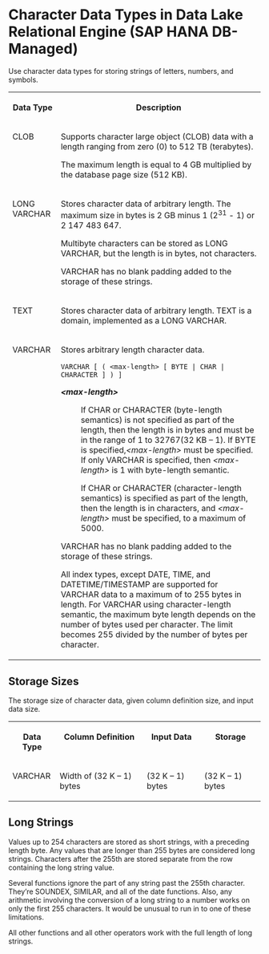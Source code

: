 <!-- loiocd4435d2ce4b45a1b6045174ce2b6fec -->

# Character Data Types in Data Lake Relational Engine \(SAP HANA DB-Managed\)

Use character data types for storing strings of letters, numbers, and symbols.




<table>
<tr>
<th valign="top">

Data Type

</th>
<th valign="top">

Description

</th>
</tr>
<tr>
<td valign="top">

CLOB

</td>
<td valign="top">

Supports character large object \(CLOB\) data with a length ranging from zero \(0\) to 512 TB \(terabytes\).

The maximum length is equal to 4 GB multiplied by the database page size \(512 KB\).

</td>
</tr>
<tr>
<td valign="top">

LONG VARCHAR

</td>
<td valign="top">

Stores character data of arbitrary length. The maximum size in bytes is 2 GB minus 1 \(2<sup>31</sup> - 1\) or 2 147 483 647.

Multibyte characters can be stored as LONG VARCHAR, but the length is in bytes, not characters.

VARCHAR has no blank padding added to the storage of these strings.

</td>
</tr>
<tr>
<td valign="top">

TEXT

</td>
<td valign="top">

Stores character data of arbitrary length. TEXT is a domain, implemented as a LONG VARCHAR.

</td>
</tr>
<tr>
<td valign="top">

VARCHAR

</td>
<td valign="top">

Stores arbitrary length character data.

```
VARCHAR [ ( <max-length> [ BYTE | CHAR | CHARACTER ] ) ]
```


<dl>
<dt><b>

*<max-length\>*

</b></dt>
<dd>

If CHAR or CHARACTER \(byte-length semantics\) is not specified as part of the length, then the length is in bytes and must be in the range of 1 to 32767\(32 KB – 1\). If BYTE is specified,*<max-length\>* must be specified. If only VARCHAR is specified, then *<max-length\>* is 1 with byte-length semantic.

If CHAR or CHARACTER \(character-length semantics\) is specified as part of the length, then the length is in characters, and *<max-length\>* must be specified, to a maximum of 5000.



</dd>
</dl>

VARCHAR has no blank padding added to the storage of these strings.

All index types, except DATE, TIME, and DATETIME/TIMESTAMP are supported for VARCHAR data to a maximum of to 255 bytes in length. For VARCHAR using character-length semantic, the maximum byte length depends on the number of bytes used per character. The limit becomes 255 divided by the number of bytes per character.

</td>
</tr>
</table>



<a name="loiocd4435d2ce4b45a1b6045174ce2b6fec__section_hzl_53k_nvb"/>

## Storage Sizes

The storage size of character data, given column definition size, and input data size.


<table>
<tr>
<th valign="top" rowspan="1">

Data Type

</th>
<th valign="top" rowspan="1">

Column Definition

</th>
<th valign="top" rowspan="1">

Input Data

</th>
<th valign="top" rowspan="1">

Storage

</th>
</tr>
<tr>
<td valign="top" rowspan="1">

VARCHAR

</td>
<td valign="top" rowspan="1">

Width of \(32 K – 1\) bytes

</td>
<td valign="top" rowspan="1">

\(32 K – 1\) bytes

</td>
<td valign="top" rowspan="1">

\(32 K – 1\) bytes

</td>
</tr>
</table>



<a name="loiocd4435d2ce4b45a1b6045174ce2b6fec__section_jqm_cqw_rvb"/>

## Long Strings

Values up to 254 characters are stored as short strings, with a preceding length byte. Any values that are longer than 255 bytes are considered long strings. Characters after the 255th are stored separate from the row containing the long string value.

Several functions ignore the part of any string past the 255th character. They’re SOUNDEX, SIMILAR, and all of the date functions. Also, any arithmetic involving the conversion of a long string to a number works on only the first 255 characters. It would be unusual to run in to one of these limitations.

All other functions and all other operators work with the full length of long strings.


